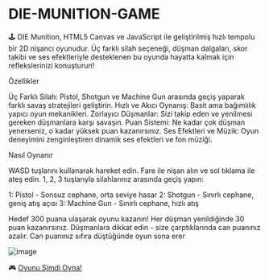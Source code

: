 # DIE-MUNITION-GAME
 🕹️ DIE Munition, HTML5 Canvas ve JavaScript ile geliştirilmiş hızlı tempolu bir 2D nişancı oyunudur. Üç farklı silah seçeneği, düşman dalgaları, skor takibi ve ses efektleriyle desteklenen bu oyunda hayatta kalmak için reflekslerinizi konuşturun! 


Özellikler

Üç Farklı Silah: Pistol, Shotgun ve Machine Gun arasında geçiş yaparak farklı savaş stratejileri geliştirin.
Hızlı ve Akıcı Oynanış: Basit ama bağımlılık yapıcı oyun mekanikleri.
Zorlayıcı Düşmanlar: Sizi takip eden ve yenilmesi gereken düşmanlara karşı savaşın.
Puan Sistemi: Ne kadar çok düşman yenerseniz, o kadar yüksek puan kazanırsınız.
Ses Efektleri ve Müzik: Oyun deneyimini zenginleştiren dinamik ses efektleri ve fon müziği.

Nasıl Oynanır

WASD tuşlarını kullanarak hareket edin.
Fare ile nişan alın ve sol tıklama ile ateş edin.
1, 2, 3 tuşlarıyla silahlarınız arasında geçiş yapın:

1: Pistol - Sonsuz cephane, orta seviye hasar
2: Shotgun - Sınırlı cephane, geniş atış açısı
3: Machine Gun - Sınırlı cephane, hızlı atış



Hedef
300 puana ulaşarak oyunu kazanın! Her düşman yenildiğinde 30 puan kazanırsınız. Düşmanlara dikkat edin - size çarptıklarında can puanınız azalır. Can puanınız sıfıra düştüğünde oyun sona erer

![image](https://github.com/user-attachments/assets/077637f7-9389-4dd1-aae7-7869af980270)

🎮 [Oyunu Şimdi Oyna!](https://abderahman23.github.io/DIE-MUNITION-GAME/)
